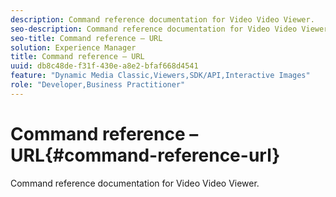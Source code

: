 ```yaml
---
description: Command reference documentation for Video Video Viewer.
seo-description: Command reference documentation for Video Video Viewer.
seo-title: Command reference – URL
solution: Experience Manager
title: Command reference – URL
uuid: db8c48de-f31f-430e-a8e2-bfaf668d4541
feature: "Dynamic Media Classic,Viewers,SDK/API,Interactive Images"
role: "Developer,Business Practitioner"
---
```


# Command reference – URL{#command-reference-url}

Command reference documentation for Video Video Viewer.


